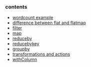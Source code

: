### contents

- [wordcount example]()
- [difference between flat and flatmap](https://www.linkedin.com/pulse/difference-between-map-flatmap-transformations-spark-pyspark-pandey)
- [filter](http://backtobazics.com/big-data/spark/apache-spark-filter-example/)
- [map](http://backtobazics.com/big-data/spark/apache-spark-map-example/)
- [reduceby](http://backtobazics.com/big-data/spark/apache-spark-reduce-example/)
- [reducebykey](http://backtobazics.com/big-data/spark/apache-spark-reducebykey-example/)
- [groupby](http://backtobazics.com/big-data/spark/apache-spark-groupby-example/)
- [transformations and actions](http://backtobazics.com/big-data/spark/apache-spark-rdd-operations-transformation-and-action/)
- [withColumn]()
